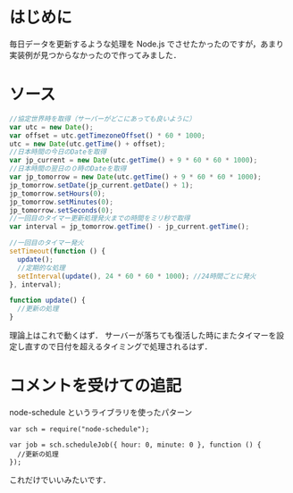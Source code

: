 <!-- title:Javascript：日付を超える度に処理を行う -->

# はじめに

毎日データを更新するような処理を Node.js でさせたかったのですが，あまり実装例が見つからなかったので作ってみました．

# ソース

```javascript
//協定世界時を取得（サーバーがどこにあっても良いように）
var utc = new Date();
var offset = utc.getTimezoneOffset() * 60 * 1000;
utc = new Date(utc.getTime() + offset);
//日本時間の今日のDateを取得
var jp_current = new Date(utc.getTime() + 9 * 60 * 60 * 1000);
//日本時間の翌日の０時のDateを取得
var jp_tomorrow = new Date(utc.getTime() + 9 * 60 * 60 * 1000);
jp_tomorrow.setDate(jp_current.getDate() + 1);
jp_tomorrow.setHours(0);
jp_tomorrow.setMinutes(0);
jp_tomorrow.setSeconds(0);
//一回目のタイマー更新処理発火までの時間をミリ秒で取得
var interval = jp_tomorrow.getTime() - jp_current.getTime();

//一回目のタイマー発火
setTimeout(function () {
  update();
  //定期的な処理
  setInterval(update(), 24 * 60 * 60 * 1000); //24時間ごとに発火
}, interval);

function update() {
  //更新の処理
}
```

理論上はこれで動くはず．
サーバーが落ちても復活した時にまたタイマーを設定し直すので日付を超えるタイミングで処理されるはず．

# コメントを受けての追記

node-schedule というライブラリを使ったパターン

```javascript:
var sch = require("node-schedule");

var job = sch.scheduleJob({ hour: 0, minute: 0 }, function () {
  //更新の処理
});
```

これだけでいいみたいです．
